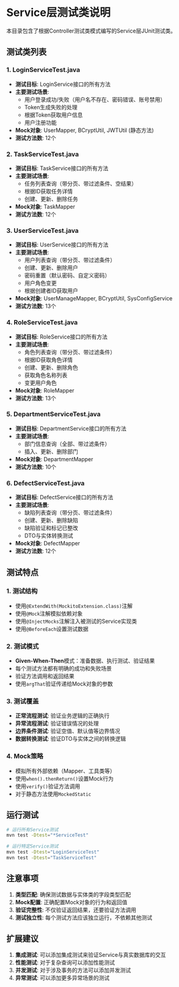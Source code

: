 # Service层测试类说明

本目录包含了根据Controller测试类模式编写的Service层JUnit测试类。

## 测试类列表

### 1. LoginServiceTest.java
- **测试目标**: LoginService接口的所有方法
- **主要测试场景**:
  - 用户登录成功/失败（用户名不存在、密码错误、账号禁用）
  - Token生成失败的处理
  - 根据Token获取用户信息
  - 用户注册功能
- **Mock对象**: UserMapper, BCryptUtil, JWTUtil (静态方法)
- **测试方法数**: 12个

### 2. TaskServiceTest.java
- **测试目标**: TaskService接口的所有方法
- **主要测试场景**:
  - 任务列表查询（带分页、带过滤条件、空结果）
  - 根据ID获取任务详情
  - 创建、更新、删除任务
- **Mock对象**: TaskMapper
- **测试方法数**: 12个

### 3. UserServiceTest.java
- **测试目标**: UserService接口的所有方法
- **主要测试场景**:
  - 用户列表查询（带分页、带过滤条件）
  - 创建、更新、删除用户
  - 密码重置（默认密码、自定义密码）
  - 用户角色变更
  - 根据创建者ID获取用户
- **Mock对象**: UserManageMapper, BCryptUtil, SysConfigService
- **测试方法数**: 13个

### 4. RoleServiceTest.java
- **测试目标**: RoleService接口的所有方法
- **主要测试场景**:
  - 角色列表查询（带分页、带过滤条件）
  - 根据ID获取角色详情
  - 创建、更新、删除角色
  - 获取角色名称列表
  - 变更用户角色
- **Mock对象**: RoleMapper
- **测试方法数**: 13个

### 5. DepartmentServiceTest.java
- **测试目标**: DepartmentService接口的所有方法
- **主要测试场景**:
  - 部门信息查询（全部、带过滤条件）
  - 插入、更新、删除部门
- **Mock对象**: DepartmentMapper
- **测试方法数**: 10个

### 6. DefectServiceTest.java
- **测试目标**: DefectService接口的所有方法
- **主要测试场景**:
  - 缺陷列表查询（带分页、带过滤条件）
  - 创建、更新、删除缺陷
  - 缺陷验证和标记已整改
  - DTO与实体转换测试
- **Mock对象**: DefectMapper
- **测试方法数**: 12个

## 测试特点

### 1. 测试结构
- 使用`@ExtendWith(MockitoExtension.class)`注解
- 使用`@Mock`注解模拟依赖对象
- 使用`@InjectMocks`注解注入被测试的Service实现类
- 使用`@BeforeEach`设置测试数据

### 2. 测试模式
- **Given-When-Then**模式：准备数据、执行测试、验证结果
- 每个测试方法都有明确的成功和失败场景
- 验证方法调用和返回结果
- 使用`argThat`验证传递给Mock对象的参数

### 3. 测试覆盖
- **正常流程测试**: 验证业务逻辑的正确执行
- **异常流程测试**: 验证错误情况的处理
- **边界条件测试**: 验证空值、默认值等边界情况
- **数据转换测试**: 验证DTO与实体之间的转换逻辑

### 4. Mock策略
- 模拟所有外部依赖（Mapper、工具类等）
- 使用`when().thenReturn()`设置Mock行为
- 使用`verify()`验证方法调用
- 对于静态方法使用`MockedStatic`

## 运行测试

```bash
# 运行所有Service测试
mvn test -Dtest="*ServiceTest"

# 运行特定Service测试
mvn test -Dtest="LoginServiceTest"
mvn test -Dtest="TaskServiceTest"
```

## 注意事项

1. **类型匹配**: 确保测试数据与实体类的字段类型匹配
2. **Mock配置**: 正确配置Mock对象的行为和返回值
3. **验证完整性**: 不仅验证返回结果，还要验证方法调用
4. **测试独立性**: 每个测试方法应该独立运行，不依赖其他测试

## 扩展建议

1. **集成测试**: 可以添加集成测试来验证Service与真实数据库的交互
2. **性能测试**: 对于复杂查询可以添加性能测试
3. **并发测试**: 对于涉及事务的方法可以添加并发测试
4. **异常测试**: 可以添加更多异常场景的测试 